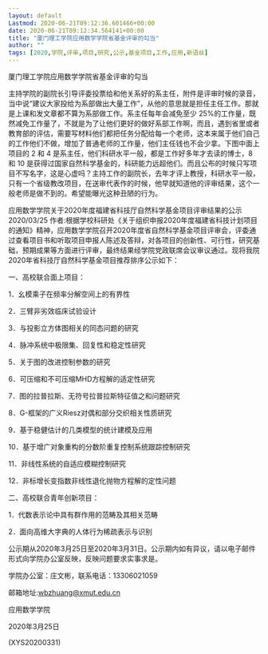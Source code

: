 ```yaml
---
layout: default
Lastmod: 2020-06-21T09:12:36.601466+00:00
date: 2020-06-21T09:12:34.564141+00:00
title: "厦门理工学院应用数学学院省基金评审的勾当"
author: ""
tags: [2020,学院,评审,项目,研究,公示,基金项目,工作,应用,新语丝]
---
```


厦门理工学院应用数学学院省基金评审的勾当

主持学院的副院长引导评委投票给和他关系好的系主任，附件是评审时候的录音，当中说“建议大家投给为系部做出大量工作”，从他的意思就是担任主任工作。那就是上课和发文章都不算为系部做工作。系主任每年会减免至少 25%的工作量，既然减免工作量了，不就是为了让他们更好的做好系部工作啊，而且，遇到省里或者教育部的评估，需要写材料他们都把任务分配给每一个老师，这本来属于他们自己的工作他们不做，增加了普通老师的工作量，他们主任钱也不会少拿。下图中面上项目的 2 和 4 是系主任，他们科研水平一般，都是工作好多年才去读的博士，8 和 10 是获得过国家自然科学基金的，科研能力远超他们。而且公布的时候只写项目不写名字，这是心虚吗？主持工作的副院长，去年才评上教授，科研水平一般，只有一个省级教改项目，在送审代表作的时候，他早就知道他的评审结果，这个一般老师是做不到的。希望能曝光这种丑陋的行为。

应用数学学院关于2020年度福建省科技厅自然科学基金项目评审结果的公示2020/03/25  作者:根据学校科研处《关于组织申报2020年度福建省科技计划项目的通知》精神，应用数学学院召开2020年度省自然科学基金项目评审会，评委通过查看项目书和听取项目申报人陈述及答辩，对各项目的创新性、可行性，研究基础，预期成果等方面进行评审，最终结果经学院党政联席会议审议通过。现将我院2020年省科技厅自然科学基金项目推荐排序公示如下：

一、高校联合面上项目：

1．幺模乘子在频率分解空间上的有界性

2．三臂非劣效临床试验设计

3．与投影立方体图相关的同态问题的研究

4．脉冲系统中极限集、回复性和稳定性研究

5．关于图的改进控制参数的研究

6．可压缩和不可压缩MHD方程解的适定性研究

7．图的拉普拉斯、无符号拉普拉斯特征值之和问题研究

8．G-框架的广义Riesz对偶和部分交织相关性质研究

9．基于稳健估计的几类模型的统计建模及应用

10．基于增广对象重构的分数阶重复控制系统跟踪控制研究

11．非线性系统的自适应模糊控制研究

12．非标增长变指数非线性退化抛物方程解的定性问题

二、高校联合青年创新项目：

1．代数表示论中具有群作用的范畴及其相关范畴

2．面向高维大字典的人体行为稀疏表示与识别

公示期从2020年3月25日至2020年3月31日。公示期内如有异议，请以电子邮件形式向学院办公室反映，反映问题要求实事求是。

学院办公室：庄文彬，联系电话：13306021059

邮箱地址:wbzhuang@xmut.edu.cn

应用数学学院

2020年3月25日

(XYS20200331)


